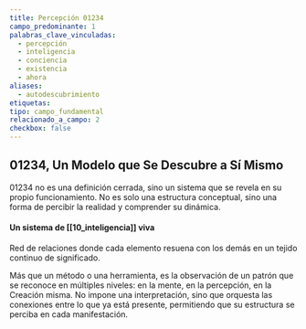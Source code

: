 ```yaml
---
title: Percepción 01234
campo_predominante: 1
palabras_clave_vinculadas:
  - percepción
  - inteligencia
  - conciencia
  - existencia
  - ahora
aliases:
  - autodescubrimiento
etiquetas: 
tipo: campo_fundamental
relacionado_a_campo: 2
checkbox: false
---
```

## 01234, Un Modelo que Se Descubre a Sí Mismo

01234 no es una definición cerrada, sino un sistema que se revela en su propio funcionamiento. 
No es solo una estructura conceptual, sino una forma de percibir la realidad y comprender su dinámica. 

#### Un sistema de [[10_inteligencia]] viva

Red de relaciones donde cada elemento resuena con los demás en un tejido continuo de significado. 

Más que un método o una herramienta, es la observación de un patrón que se reconoce en múltiples niveles: en la mente, en la percepción, en la Creación misma. 
No impone una interpretación, sino que orquesta las conexiones entre lo que ya está presente, permitiendo que su estructura se perciba en cada manifestación.